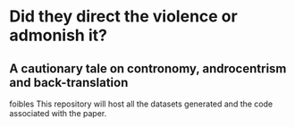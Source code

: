 # Did they direct the violence or admonish it?
## A cautionary tale on contronomy, androcentrism and back-translation
foibles
This repository will host all the datasets generated and the code associated with the paper.

